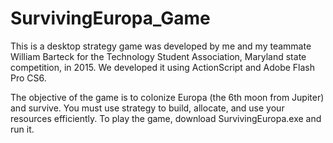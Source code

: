 # SurvivingEuropa_Game
This is a desktop strategy game was developed by me and my teammate William Barteck for the Technology Student Association, Maryland state competition, in 2015.  We developed it using ActionScript and Adobe Flash Pro CS6.

The objective of the game is to colonize Europa (the 6th moon from Jupiter) and survive.  You must use strategy to build, allocate, and use your resources efficiently. To play the game, download SurvivingEuropa.exe and run it.
